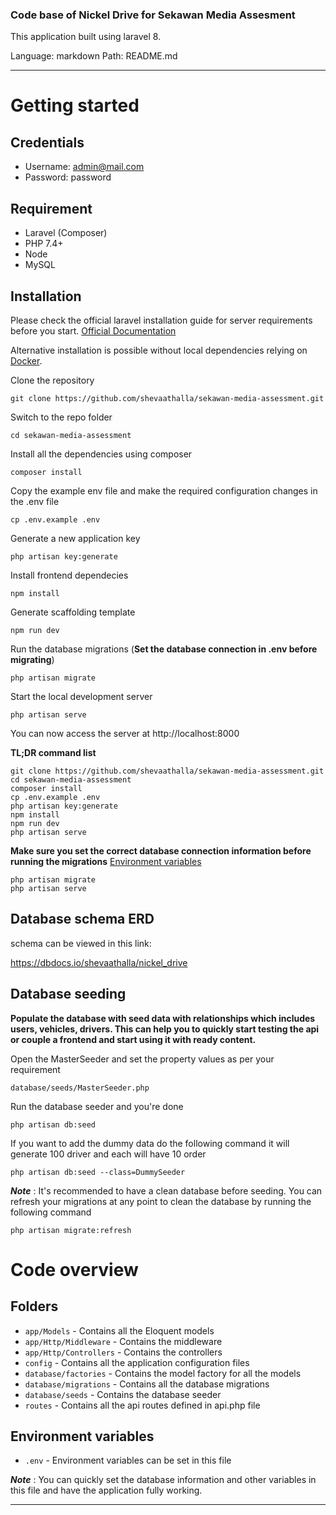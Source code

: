 ### Code base of Nickel Drive for Sekawan Media Assesment

This application built using laravel 8.

Language: markdown
Path: README.md

---

# Getting started

## Credentials

- Username: admin@mail.com
- Password: password

## Requirement

-   Laravel (Composer)
-   PHP 7.4+
-   Node
-   MySQL

## Installation

Please check the official laravel installation guide for server requirements before you start. [Official Documentation](https://laravel.com/docs/5.4/installation#installation)

Alternative installation is possible without local dependencies relying on [Docker](#docker).

Clone the repository

    git clone https://github.com/shevaathalla/sekawan-media-assessment.git

Switch to the repo folder

    cd sekawan-media-assessment

Install all the dependencies using composer

    composer install

Copy the example env file and make the required configuration changes in the .env file

    cp .env.example .env

Generate a new application key

    php artisan key:generate

Install frontend dependecies

    npm install

Generate scaffolding template

    npm run dev

Run the database migrations (**Set the database connection in .env before migrating**)

    php artisan migrate

Start the local development server

    php artisan serve

You can now access the server at http://localhost:8000

**TL;DR command list**

    git clone https://github.com/shevaathalla/sekawan-media-assessment.git
    cd sekawan-media-assessment
    composer install
    cp .env.example .env
    php artisan key:generate
    npm install
    npm run dev
    php artisan serve

**Make sure you set the correct database connection information before running the migrations** [Environment variables](#environment-variables)

    php artisan migrate
    php artisan serve

## Database schema ERD

schema can be viewed in this link:

https://dbdocs.io/shevaathalla/nickel_drive

## Database seeding

**Populate the database with seed data with relationships which includes users, vehicles, drivers. This can help you to quickly start testing the api or couple a frontend and start using it with ready content.**

Open the MasterSeeder and set the property values as per your requirement

    database/seeds/MasterSeeder.php

Run the database seeder and you're done

    php artisan db:seed

If you want to add the dummy data do the following command it will generate 100 driver and each will have 10 order

    php artisan db:seed --class=DummySeeder

**_Note_** : It's recommended to have a clean database before seeding. You can refresh your migrations at any point to clean the database by running the following command

    php artisan migrate:refresh

# Code overview

## Folders

-   `app/Models` - Contains all the Eloquent models
-   `app/Http/Middleware` - Contains the middleware
-   `app/Http/Controllers` - Contains the controllers
-   `config` - Contains all the application configuration files
-   `database/factories` - Contains the model factory for all the models
-   `database/migrations` - Contains all the database migrations
-   `database/seeds` - Contains the database seeder
-   `routes` - Contains all the api routes defined in api.php file

## Environment variables

-   `.env` - Environment variables can be set in this file

**_Note_** : You can quickly set the database information and other variables in this file and have the application fully working.

---
